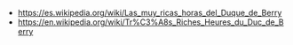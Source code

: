 

- https://es.wikipedia.org/wiki/Las_muy_ricas_horas_del_Duque_de_Berry
- https://en.wikipedia.org/wiki/Tr%C3%A8s_Riches_Heures_du_Duc_de_Berry
